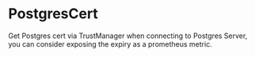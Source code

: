 # PostgresCert
Get Postgres cert via TrustManager when connecting to Postgres Server, you can consider exposing the expiry as a prometheus metric.
